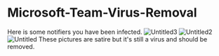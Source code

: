 # Microsoft-Team-Virus-Removal

Here is some notifiers you have been infected.
![Untitled3](https://github.com/4M6D/Microsoft-Team-Virus-Removal/assets/132174657/acf8bee7-c274-4ba7-a68e-0dbe477dca77)
![Untitled2](https://github.com/4M6D/Microsoft-Team-Virus-Removal/assets/132174657/443b8b17-db29-4cfa-87a6-4131888e2f5a)
![Untitled](https://github.com/4M6D/Microsoft-Team-Virus-Removal/assets/132174657/ff1eefc9-5a1a-4327-892d-b87c2cb47ee3)
These pictures are satire but it's still a virus and should be removed.
